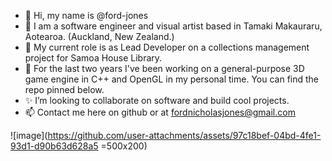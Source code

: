 - 👋 Hi, my name is @ford-jones
- 👀 I am a software engineer and visual artist based in Tamaki Makauraru, Aotearoa. (Auckland, New Zealand.)
- 🌱 My current role is as Lead Developer on a collections management project for Samoa House Library.
- 🎲 For the last two years I've been working on a general-purpose 3D game engine in C++ and OpenGL in my personal time. You can find the repo pinned below.
- ✨ I’m looking to collaborate on software and build cool projects.
- 📫 Contact me here on github or at fordnicholasjones@gmail.com

![image](https://github.com/user-attachments/assets/97c18bef-04bd-4fe1-93d1-d90b63d628a5 =500x200)

